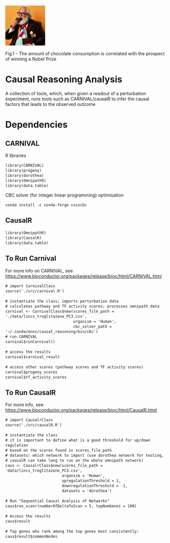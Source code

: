 <p align="left">
  <img alt="chocolate" src="img/chocolate.jpeg" width="25%" height="25%">
  <figcaption> Fig.1 - The amount of chocolate consumption is correlated with the prospect of winning a Nobel Prize </figcaption>
</p>

# Causal Reasoning Analysis 

A collection of tools, which, when given a readout of a perturbation experiment, runs tools such as CARNIVAL/causalR to infer the causal factors that leads to the observed outcome

# Dependencies


## CARNIVAL
R libraries
```
library(CARNIVAL)
library(progeny)
library(dorothea)
library(OmnipathR)
library(data.table)
```

CBC solver (for integer linear programming) optimisation
```
conda install -c conda-forge coincbc
```

## CausalR 

```
library(OmnipathR)
library(CausalR)
library(data.table)
```

## To Run Carnival

For more info on CARNIVAL, see https://www.bioconductor.org/packages/release/bioc/html/CARNIVAL.html

```
# import CarnivalClass
source('./src/carnival.R')

# instantiate the class; imports perturbation data
# calculates pathway and TF activity scores; processes omnipath data
carnival <- CarnivalClass$new(scores_file_path = './data/lincs_troglitazone_PC3.csv',
                              organism = 'Human', 
                              cbc_solver_path = '~/.conda/envs/causal_reasoning/bin/cbc')
# run CARNIVAL 
carnival$runCarnival()

# access the results
carnival$carnival_result

# access other scores (pathway scores and TF activity scores)
carnival$progeny_scores
carnival$tf_activity_scores
```

## To Run CausalR 

For more info, see: https://www.bioconductor.org/packages/release/bioc/html/CausalR.html

```
# import CausalrClass
source('./src/causalR.R')

# instantiate the class
# it is important to define what is a good threshold for up/down regulation 
# based on the scores found in scores_file_path 
# datasets: which network to import (use dorothea network for testing, 
# causalR can take long to run on the whole omnipath network)
caus <- CausalrClass$new(scores_file_path = 'data/lincs_troglitazone_PC3.csv', 
                         organism = 'Human', 
                         upregulationThreshold = 1,
                         downregulationThreshold = -1,
                         datasets = 'dorothea') 

# Run "Sequential Causal Analysis of Networks" 
caus$run_scanr(numberOfDeltaToScan = 5, topNumGenes = 100)

# Access the results
caus$result

# Top genes who rank among the top genes most consistently:
caus$result$commonNodes

```





